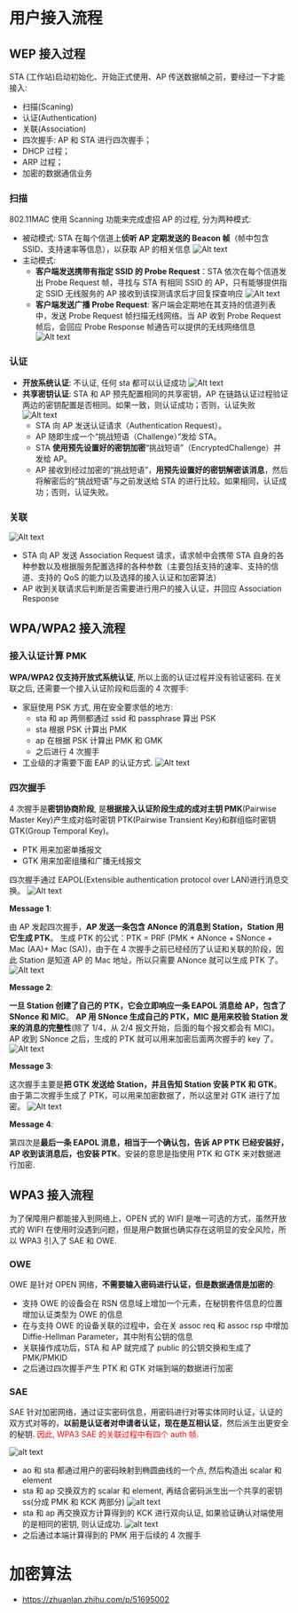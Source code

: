 # 用户接入流程

## WEP 接入过程

STA (工作站)启动初始化、开始正式使用、AP 传送数据幀之前，要经过一下才能接入:

- 扫描(Scaning)
- 认证(Authentication)
- 关联(Association)
- 四次握手: AP 和 STA 进行四次握手；
- DHCP 过程；
- ARP 过程；
- 加密的数据通信业务

### 扫描

802.11MAC 使用 Scanning 功能来完成虚招 AP 的过程, 分为两种模式:

- 被动模式: STA 在每个信道上**侦听 AP 定期发送的 Beacon 帧**（帧中包含 SSID、支持速率等信息），以获取 AP 的相关信息
  ![Alt text](3_sta_conn.assets/image-9.png)
- 主动模式:
  - **客户端发送携带有指定 SSID 的 Probe Request**：STA 依次在每个信道发出 Probe Request 帧，寻找与 STA 有相同 SSID 的 AP，只有能够提供指定 SSID 无线服务的 AP 接收到该探测请求后才回复探查响应
    ![Alt text](3_sta_conn.assets/image-10.png)
  - **客户端发送广播 Probe Request**: 客户端会定期地在其支持的信道列表中，发送 Probe Request 帧扫描无线网络。当 AP 收到 Probe Request 帧后，会回应 Probe Response 帧通告可以提供的无线网络信息
    ![Alt text](3_sta_conn.assets/image-21.png)

### 认证

- **开放系统认证**: 不认证, 任何 sta 都可以认证成功
  ![Alt text](3_sta_conn.assets/image-11.png)
- **共享密钥认证**: STA 和 AP 预先配置相同的共享密钥，AP 在链路认证过程验证两边的密钥配置是否相同。如果一致，则认证成功；否则，认证失败
  ![Alt text](3_sta_conn.assets/image-22.png)
  - STA 向 AP 发送认证请求（Authentication Request）。
  - AP 随即生成一个“挑战短语（Challenge）”发给 STA。
  - STA **使用预先设置好的密钥加密**“挑战短语”（EncryptedChallenge）并发给 AP。
  - AP 接收到经过加密的“挑战短语”，**用预先设置好的密钥解密该消息**，然后将解密后的“挑战短语”与之前发送给 STA 的进行比较。如果相同，认证成功；否则，认证失败。

### 关联

![Alt text](3_sta_conn.assets/image-12.png)

- STA 向 AP 发送 Association Request 请求，请求帧中会携带 STA 自身的各种参数以及根据服务配置选择的各种参数（主要包括支持的速率、支持的信道、支持的 QoS 的能力以及选择的接入认证和加密算法）
- AP 收到关联请求后判断是否需要进行用户的接入认证，并回应 Association Response

## WPA/WPA2 接入流程

### 接入认证计算 PMK

**WPA/WPA2 仅支持开放式系统认证**, 所以上面的认证过程并没有验证密码. 在关联之后, 还需要一个接入认证阶段和后面的 4 次握手:

- 家庭使用 PSK 方式, 用在安全要求低的地方:
  - sta 和 ap 两侧都通过 ssid 和 passphrase 算出 PSK
  - sta 根据 PSK 计算出 PMK
  - ap 在根据 PSK 计算出 PMK 和 GMK
  - 之后进行 4 次握手
- 工业级的才需要下面 EAP 的认证方式.
  ![Alt text](3_sta_conn.assets/image-23.png)

### 四次握手

4 次握手是**密钥协商阶段**, 是**根据接入认证阶段生成的成对主钥 PMK**(Pairwise Master Key)产生成对临时密钥 PTK(Pairwise Transient Key)和群组临时密钥 GTK(Group Temporal Key)。

- PTK 用来加密单播报文
- GTK 用来加密组播和广播无线报文

四次握手通过 EAPOL(Extensible authentication protocol over LAN)进行消息交换。
![Alt text](3_sta_conn.assets/image-13.png)

**Message 1**:

由 AP 发起四次握手，**AP 发送一条包含 ANonce 的消息到 Station，Station 用它生成 PTK**。
生成 PTK 的公式：PTK = PRF (PMK + ANonce + SNonce + Mac (AA)+ Mac (SA))，由于在 4 次握手之前已经经历了认证和关联的阶段，因此 Station 是知道 AP 的 Mac 地址，所以只需要 ANonce 就可以生成 PTK 了。
![Alt text](3_sta_conn.assets/image-14.png)

**Message 2**:

**一旦 Station 创建了自己的 PTK，它会立即响应一条 EAPOL 消息给 AP，包含了 SNonce 和 MIC**。
**AP 用 SNonce 生成自己的 PTK，MIC 是用来校验 Station 发来的消息的完整性**(除了 1/4，从 2/4 报文开始，后面的每个报文都会有 MIC)。AP 收到 SNonce 之后，生成的 PTK 就可以用来加密后面两次握手的 key 了。
![Alt text](3_sta_conn.assets/image-15.png)

**Message 3**:

这次握手主要是**把 GTK 发送给 Station，并且告知 Station 安装 PTK 和 GTK**。由于第二次握手生成了 PTK，可以用来加密数据了，所以这里对 GTK 进行了加密。
![Alt text](3_sta_conn.assets/image-16.png)

**Message 4**:

第四次是**最后一条 EAPOL 消息，相当于一个确认包，告诉 AP PTK 已经安装好，AP 收到该消息后，也安装 PTK**。安装的意思是指使用 PTK 和 GTK 来对数据进行加密.

## WPA3 接入流程

为了保障用户都能接入到网络上，OPEN 式的 WIFI 是唯一可选的方式，虽然开放式的 WIFI 在使用时没遇到问题，但是用户数据也确实存在这明显的安全风险，所以 WPA3 引入了 SAE 和 OWE.

### OWE

OWE 是针对 OPEN 网络，**不需要输入密码进行认证，但是数据通信是加密的**:

- 支持 OWE 的设备会在 RSN 信息域上增加一个元素，在秘钥套件信息的位置增加认证类型为 OWE 的信息
- 在与支持 OWE 的设备关联的过程中，会在关 assoc req 和 assoc rsp 中增加 Diffie-Hellman Parameter，其中附有公钥的信息
- 关联操作成功后，STA 和 AP 就完成了 public 的公钥交换和生成了 PMK/PMKID
- 之后通过四次握手产生 PTK 和 GTK 对端到端的数据进行加密

### SAE

SAE 针对加密网络，通过证实密码信息，用密码进行对等实体同时认证，认证的双方式对等的，**以前是认证者对申请者认证，现在是互相认证**，然后派生出更安全的秘钥. <font color='red'>因此, WPA3 SAE 的关联过程中有四个 auth 帧.</font>

![alt text](3_sta_conn.assets/image.png)

- ao 和 sta 都通过用户的密码映射到椭圆曲线的一个点, 然后构造出 scalar 和 element
- sta 和 ap 交换双方的 scalar 和 element, 再结合密码派生出一个共享的密钥 ss(分成 PMK 和 KCK 两部分)
  ![alt text](3_sta_conn.assets/image-1.png)
- sta 和 ap 再交换双方计算得到的 KCK 进行双向认证, 如果验证确认对端使用的是相同的密钥, 则认证成功.
  ![alt text](3_sta_conn.assets/image-2.png)
- 之后通过本端计算得到的 PMK 用于后续的 4 次握手

# 加密算法

- https://zhuanlan.zhihu.com/p/51695002
